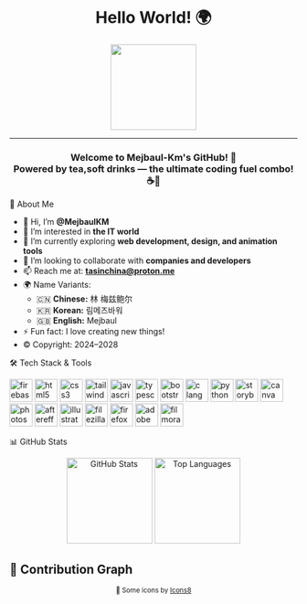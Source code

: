 
<!--
**mejbaul-km/mejbaul-km** is a ✨ _special_ ✨ repository because its `README.md` (this file) appears on your GitHub profile.

Here are some ideas to get you started:

- 🔭 I’m currently working on ...
- 🌱 I’m currently learning ...
- 👯 I’m looking to collaborate on ...
- 🤔 I’m looking for help with ...
- 💬 Ask me about ...
- 📫 How to reach me: ...
- 😄 Pronouns: ...
- ⚡ Fun fact: ...
-->

<h1 align="center">Hello World! 🌍</h1>

<div align="center">
  <img height="150" src="https://media.giphy.com/media/M9gbBd9nbDrOTu1Mqx/giphy.gif" />
</div>

---

<h3 align="center">Welcome to Mejbaul-Km's GitHub! 🍕<br>Powered by tea,soft drinks — the ultimate coding fuel combo! ☕🥤</h3>



<p> 👤 About Me </p>



- 👋 Hi, I’m **@MejbaulKM**
- 👀 I’m interested in **the IT world**
- 🌱 I’m currently exploring **web development, design, and animation tools**
- 💼 I’m looking to collaborate with **companies and developers**
- 📫 Reach me at: **tasinchina@proton.me**
- 🌍 Name Variants:
  - 🇨🇳 **Chinese:** 林 梅兹鲍尔  
  - 🇰🇷 **Korean:** 림메즈바워  
  - 🇬🇧 **English:** Mejbaul
- ⚡ Fun fact: I love creating new things!
- ©️ Copyright: 2024–2028



<p> 🛠 Tech Stack & Tools </p> 

<div align="left">

<!-- Devicon-supported tools -->
<img src="https://cdn.jsdelivr.net/gh/devicons/devicon/icons/firebase/firebase-plain-wordmark.svg" height="40" alt="firebase" />
<img src="https://cdn.jsdelivr.net/gh/devicons/devicon/icons/html5/html5-original.svg" height="40" alt="html5" />
<img src="https://cdn.jsdelivr.net/gh/devicons/devicon/icons/css3/css3-original.svg" height="40" alt="css3" />
<img src="https://cdn.jsdelivr.net/gh/devicons/devicon/icons/tailwindcss/tailwindcss-original-wordmark.svg" height="40" alt="tailwindcss" />
<img src="https://cdn.jsdelivr.net/gh/devicons/devicon/icons/javascript/javascript-original.svg" height="40" alt="javascript" />
<img src="https://cdn.jsdelivr.net/gh/devicons/devicon/icons/typescript/typescript-original.svg" height="40" alt="typescript" />
<img src="https://cdn.jsdelivr.net/gh/devicons/devicon/icons/bootstrap/bootstrap-original.svg" height="40" alt="bootstrap" />
<img src="https://cdn.jsdelivr.net/gh/devicons/devicon/icons/c/c-original.svg" height="40" alt="c language" />
<img src="https://cdn.jsdelivr.net/gh/devicons/devicon/icons/python/python-original.svg" height="40" alt="python" />
<img src="https://cdn.jsdelivr.net/gh/devicons/devicon/icons/storybook/storybook-original.svg" height="40" alt="storybook" />
<img src="https://cdn.jsdelivr.net/gh/devicons/devicon/icons/canva/canva-original.svg" height="40" alt="canva" />
<img src="https://cdn.jsdelivr.net/gh/devicons/devicon/icons/photoshop/photoshop-plain.svg" height="40" alt="photoshop" />
<img src="https://cdn.jsdelivr.net/gh/devicons/devicon/icons/aftereffects/aftereffects-original.svg" height="40" alt="aftereffects" />
<img src="https://cdn.jsdelivr.net/gh/devicons/devicon/icons/illustrator/illustrator-plain.svg" height="40" alt="illustrator" />
<img src="https://cdn.jsdelivr.net/gh/devicons/devicon/icons/filezilla/filezilla-plain.svg" height="40" alt="filezilla" />
<img src="https://cdn.jsdelivr.net/gh/devicons/devicon/icons/firefox/firefox-original.svg" height="40" alt="firefox" />

<!-- Additional tools -->
<img src="https://img.icons8.com/color/48/000000/adobe-premiere-pro.png" height="40" alt="adobe premiere pro" />
<img src="https://img.icons8.com/color/48/000000/filmora.png" height="40" alt="filmora" />

</div>


<p> 📊 GitHub Stats   </p> 
<div align="center">
  <img src="https://github-readme-stats.vercel.app/api?username=Mejbaulkm&show_icons=true&theme=dracula&include_all_commits=true&count_private=true&card_width=700" height="150" alt="GitHub Stats" />
  <img src="https://github-readme-stats.vercel.app/api/top-langs?username=Mejbaulkm&layout=compact&langs_count=5&theme=dracula&card_width=700" height="150" alt="Top Languages" />
</div>



## 👾 Contribution Graph

<!-- Attribution for icons (optional but recommended) -->
<p align="center"><sub>🎨 Some icons by <a href="https://icons8.com" target="_blank">Icons8</a></sub></p>

